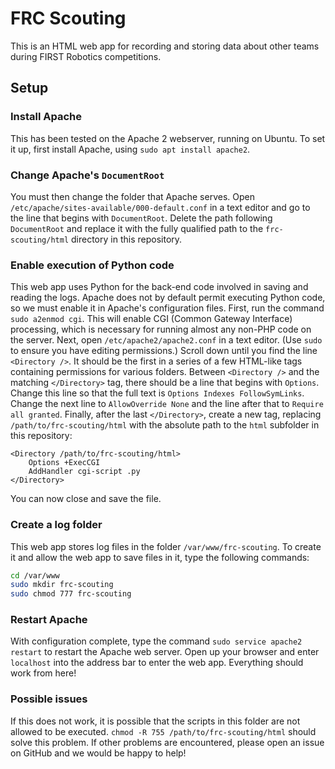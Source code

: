 # FRC Scouting
This is an HTML web app for recording and storing data about other teams during FIRST Robotics competitions.

## Setup
### Install Apache
This has been tested on the Apache 2 webserver, running on Ubuntu. To set it up, first install Apache, using `sudo apt install apache2`.

### Change Apache's `DocumentRoot`
You must then change the folder that Apache serves. Open `/etc/apache/sites-available/000-default.conf` in a text editor and go to the line that begins with `DocumentRoot`. Delete the path following `DocumentRoot` and replace it with the fully qualified path to the `frc-scouting/html` directory in this repository.

### Enable execution of Python code
This web app uses Python for the back-end code involved in saving and reading the logs. Apache does not by default permit executing Python code, so we must enable it in Apache's configuration files.
First, run the command `sudo a2enmod cgi`. This will enable CGI (Common Gateway Interface) processing, which is necessary for running almost any non-PHP code on the server.
Next, open `/etc/apache2/apache2.conf` in a text editor. (Use `sudo` to ensure you have editing permissions.) Scroll down until you find the line `<Directory />`. It should be the first in a series of a few HTML-like tags containing permissions for various folders. Between `<Directory />` and the matching `</Directory>` tag, there should be a line that begins with `Options`. Change this line so that the full text is `Options Indexes FollowSymLinks`. Change the next line to `AllowOverride None` and the line after that to `Require all granted`.
Finally, after the last `</Directory>`, create a new tag, replacing `/path/to/frc-scouting/html` with the absolute path to the `html` subfolder in this repository:
```
<Directory /path/to/frc-scouting/html>
    Options +ExecCGI
    AddHandler cgi-script .py
</Directory>
```
You can now close and save the file.

### Create a log folder
This web app stores log files in the folder `/var/www/frc-scouting`. To create it and allow the web app to save files in it, type the following commands:
```sh
cd /var/www
sudo mkdir frc-scouting
sudo chmod 777 frc-scouting
```

### Restart Apache
With configuration complete, type the command `sudo service apache2 restart` to restart the Apache web server. Open up your browser and enter `localhost` into the address bar to enter the web app. Everything should work from here!

### Possible issues
If this does not work, it is possible that the scripts in this folder are not allowed to be executed. `chmod -R 755 /path/to/frc-scouting/html` should solve this problem.
If other problems are encountered, please open an issue on GitHub and we would be happy to help!
